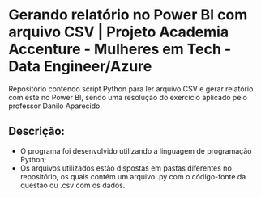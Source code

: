 # Gerando relatório no Power BI com arquivo CSV | Projeto Academia Accenture - Mulheres em Tech - Data Engineer/Azure
Repositório contendo script Python para ler arquivo CSV e gerar relatório com este no Power BI, sendo uma resolução do exercício aplicado pelo professor Danilo Aparecido.

## Descrição: 

* O programa foi desenvolvido utilizando a linguagem de programação Python;
* Os arquivos utilizados estão dispostas em pastas diferentes no repositório, os quais contém um arquivo .py com o código-fonte da questão ou .csv com os dados.
